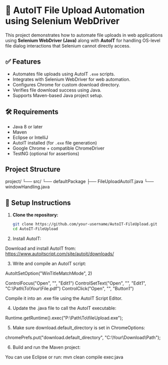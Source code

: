 # 🚀 AutoIT File Upload Automation using Selenium WebDriver

This project demonstrates how to automate file uploads in web applications using **Selenium WebDriver (Java)** along with **AutoIT** for handling OS-level file dialog interactions that Selenium cannot directly access.

## ✅ Features

- Automates file uploads using AutoIT `.exe` scripts.
- Integrates with Selenium WebDriver for web automation.
- Configures Chrome for custom download directory.
- Verifies file download success using Java.
- Supports Maven-based Java project setup.

## 🛠️ Requirements

- Java 8 or later
- Maven
- Eclipse or IntelliJ
- AutoIT installed (for `.exe` file generation)
- Google Chrome + compatible ChromeDriver
- TestNG (optional for assertions)

 ## Project Structure 
 project/
└── src/
└── defaultPackage
├── FileUploadAutoIT.java
└── windowHandling.java

## 🔧 Setup Instructions

1. **Clone the repository:**

   ```bash
   git clone https://github.com/your-username/AutoIT-FileUpload.git
   cd AutoIT-FileUpload

2. Install AutoIT:

Download and install AutoIT from:
https://www.autoitscript.com/site/autoit/downloads/

3. Write and compile an AutoIT script:
   
AutoItSetOption("WinTitleMatchMode", 2)

ControlFocus("Open", "", "Edit1")
ControlSetText("Open", "", "Edit1", "C:\\Path\\To\\Your\\File.pdf")
ControlClick("Open", "", "Button1")

Compile it into an .exe file using the AutoIT Script Editor.

4. Update the .java file to call the AutoIT executable:
   
Runtime.getRuntime().exec("P:\\Path\\To\\fileUpload.exe");

5. Make sure download.default_directory is set in ChromeOptions:

chromePrefs.put("download.default_directory", "C:\\Your\\Download\\Path");

6. Build and run the Maven project:

You can use Eclipse or run:
mvn clean compile exec:java


